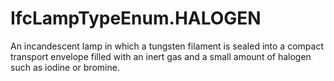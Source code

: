 IfcLampTypeEnum.HALOGEN
=======================
An incandescent lamp in which a tungsten filament is sealed into a compact
transport envelope filled with an inert gas and a small amount of halogen such
as iodine or bromine.


